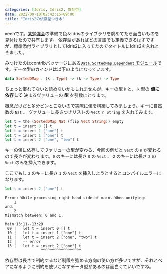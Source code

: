 ```yaml
---
categories: [Idris, Idris2, 依存型]
date: 2022-09-10T02:42:15+09:00
title: "Idris2の依存型つき木"
---
```

κeenです。[某勉強会](https://opt.connpass.com/event/255865/)の準備で色々Idrisのライブラリを眺めてたら面白いものを見付けたので共有します。
依存型があればどの言語でも定義できるはずですが、標準添付ライブラリとしてIdris2に入ってたのでタイトルにIdris2を入れときました。

<!--more-->

みつけたのはcontribパッケージにある[`Data.SortedMap.Dependent` モジュール](https://www.idris-lang.org/docs/idris2/current/contrib_docs/docs/Data.SortedMap.Dependent.html)です。データ型のカインドは以下のようになっています。

```idris
data SortedDMap : (k : Type) -> (k -> Type) -> Type
```

ちょっと慣れてないと読めないかもしれませんが、キーの型 `k` と、 `k` 型の **値に依存して** 決まるヴァリューの **型** を引数にとります。

概念だけだと多分ピンとこないので実際に値を構築してみましょう。キーに自然数の `Nat` 、 ヴァリューに長さつきリストの `Vect n String` を入れてみます。

```idris
let t = the (SortedDMap Nat (flip Vect String)) empty
let t = insert 0 [] t
let t = insert 1 ["one"] t
let t = insert 1 ["one"] t
let t = insert 2 ["one", "two"] t
```

キーの値に依存してヴァリューの型が変わる、今回の例だと `Vect` の `n` が変わるので長さが変わります。`0` のキーには長さ `0` の `Vect` 、 `2` のキーには長さ `2` の `Vect` のみを挿入できます。

ここでもし `2` のキーに長さ `1` の `Vect` を挿入しようとするとコンパイルエラーになります。

```idris
let t = insert 2 ["one"] t
```


```text
Error: While processing right hand side of main. When unifying:
    1
and:
    2
Mismatch between: 0 and 1.

Main:13:11--13:29
 09 |   let t = insert 0 [] t
 10 |   let t = insert 1 ["one"] t
 11 |   let t = insert 2 ["one", "two"] t
 12 |   -- error
 13 |   let t = insert 2 ["one"] t
                ^^^^^^^^^^^^^^^^^^
```

依存型は長さで制約するなど制限を強める方向の使い方が多いですが、それとペアになるように制約を使いこなすデータ型があるのは面白くていいですね。
